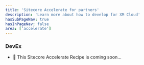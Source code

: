 ```yaml
---
title: 'Sitecore Accelerate for partners'
description: 'Learn more about how to develop for XM Cloud'
hasSubPageNav: true
hasInPageNav: false
area: ['accelerate']
---
```


### DevEx

- 🚀 This Sitecore Accelerate Recipe is coming soon...
